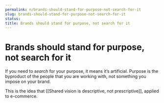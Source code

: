 ```yaml
---
permalink: n/brands-should-stand-for-purpose-not-search-for-it
slug: brands-should-stand-for-purpose-not-search-for-it
status: 
title: Brands should stand for purpose, not search for it
---
```

# Brands should stand for purpose, not search for it

If you need to _search_ for your purpose, it means it’s artificial. Purpose is the byproduct of the people that you are working with, not something you impose on your brand.

This is the idea that [[Shared vision is descriptive, not prescriptive]], applied to e-commerce.
